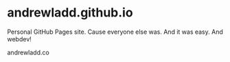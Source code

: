 # andrewladd.github.io
Personal GitHub Pages site. Cause everyone else was. And it was easy. And webdev!

andrewladd.co
